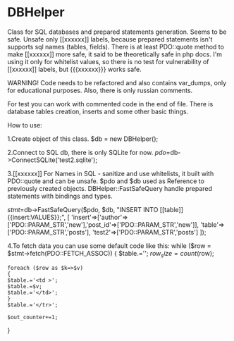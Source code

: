 # DBHelper
Class for SQL databases and prepared statements generation. Seems to be safe.
Unsafe only [[xxxxxx]] labels, because prepared statements isn't supports sql names (tables, fields).
There is at least PDO::quote method to make [[xxxxxx]] more safe, it said to be theoretically safe in php docs.
I'm using it only for whitelist values, so there is no test for vulnerability of [[xxxxxx]] labels, but {{{xxxxxx}}} works safe.

WARNING! Code needs to be refactored and also contains var_dumps, only for educational purposes.
Also, there is only russian comments.

For test you can work with commented code in the end of file.
There is database tables creation, inserts and some other basic things.

How to use:

1.Create object of this class.
$db = new DBHelper();

2.Connect to SQL db, there is only SQLite for now.
$pdo=$db->ConnectSQLite('test2.sqlite');


3.[[xxxxxx]] For Names in SQL - sanitize and use whitelists, it built with PDO::quote and can be unsafe.
$pdo and $db used as Reference to previously created objects.
DBHelper::FastSafeQuery handle prepared statements with bindings and types.

$stmt=$db->FastSafeQuery($pdo, $db, "INSERT INTO [[table]] {{insert:VALUES}};",
[ 
	'insert'=>['author'=>['PDO::PARAM_STR','new'],'post_id'=>['PDO::PARAM_STR','new']], 'table'=>['PDO::PARAM_STR','posts'], 
	'test2'=>['PDO::PARAM_STR','posts']
]);

4.To fetch data you can use some default code like this:
while ($row = $stmt->fetch(PDO::FETCH_ASSOC))
{
	$table.='<tr>';
	$row_size=count($row);
	
	foreach ($row as $k=>$v)
	{
	$table.='<td >';	
	$table.=$v;
	$table.='</td>';	
	}
	$table.='</tr>';
	
	$out_counter+=1;
}

